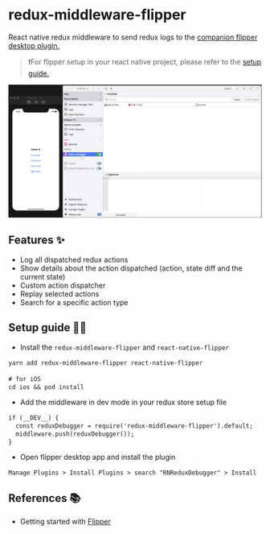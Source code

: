 # redux-middleware-flipper
React native redux middleware to send redux logs to the [companion flipper desktop plugin.](https://github.com/aseemc/flipper-plugin-react-native-redux-debugger)

> ❗For flipper setup in your react native project, please refer to the [setup guide.](https://fbflipper.com/docs/getting-started/react-native)

![Workflow](./assets/rn-redux-flipper.gif)

## Features ✨

- Log all dispatched redux actions
- Show details about the action dispatched (action, state diff and the current state)
- Custom action dispatcher
- Replay selected actions
- Search for a specific action type

## Setup guide ✍🏻

- Install the `redux-middleware-flipper` and `react-native-flipper`
```
yarn add redux-middleware-flipper react-native-flipper

# for iOS
cd ios && pod install
```
- Add the middleware in dev mode in your redux store setup file
```
if (__DEV__) {
  const reduxDebugger = require('redux-middleware-flipper').default;
  middleware.push(reduxDebugger());
}
```
- Open flipper desktop app and install the plugin 
```
Manage Plugins > Install Plugins > search "RNReduxDebugger" > Install
```

## References 📚

- Getting started with [Flipper](https://fbflipper.com/docs/tutorial/intro)
